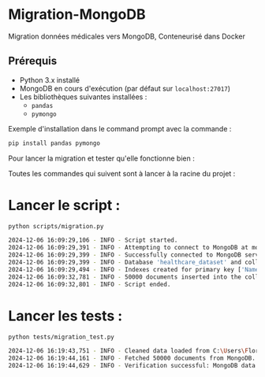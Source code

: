 # Migration-MongoDB
Migration données médicales vers MongoDB, Conteneurisé dans Docker


## Prérequis

- Python 3.x installé
- MongoDB en cours d'exécution (par défaut sur `localhost:27017`)
- Les bibliothèques suivantes installées :
  - `pandas`
  - `pymongo`

Exemple d'installation dans le command prompt avec la commande :

```bash
pip install pandas pymongo
```

Pour lancer la migration et tester qu'elle fonctionne bien :

Toutes les commandes qui suivent sont à lancer à la racine du projet :
# Lancer le script :
```bash
python scripts/migration.py
```
```bash
2024-12-06 16:09:29,106 - INFO - Script started.
2024-12-06 16:09:29,391 - INFO - Attempting to connect to MongoDB at mongodb://localhost:27017/
2024-12-06 16:09:29,399 - INFO - Successfully connected to MongoDB server.
2024-12-06 16:09:29,399 - INFO - Database 'healthcare_dataset' and collection 'healthcare' selected successfully.
2024-12-06 16:09:29,494 - INFO - Indexes created for primary key ['Name', 'Date_of_Admission'] and additional fields ['Medical_Condition', 'Doctor', 'Hospital'].
2024-12-06 16:09:32,781 - INFO - 50000 documents inserted into the collection.
2024-12-06 16:09:32,801 - INFO - Script ended.
```

# Lancer les tests :
```bash
python tests/migration_test.py
```
```bash
2024-12-06 16:19:43,751 - INFO - Cleaned data loaded from C:\Users\Florian\Desktop\OpenClassrooms\Projet 5\git\Migration-MongoDB\data_clean\healthcare_dataset_clean.csv with 50000 rows.
2024-12-06 16:19:44,161 - INFO - Fetched 50000 documents from MongoDB.
2024-12-06 16:19:44,629 - INFO - Verification successful: MongoDB data matches the cleaned dataset.
```